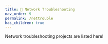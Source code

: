 ```yaml
---
title: 🔧 Network Troubleshooting
nav_order: 9
permalink: /nettrouble
has_children: true
---
```


Network troubleshooting projects are listed here!